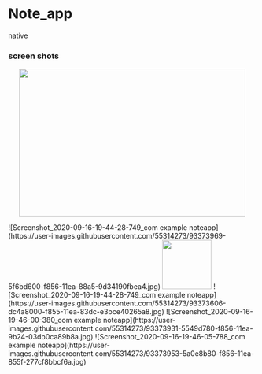 # Note_app
native
### screen shots ###
<p align="center">
  <img width="460" height="300" src="https://user-images.githubusercontent.com/55314273/93373969-5f6bd600-f856-11ea-88a5-9d34190fbea4.jpg">
</p>
![Screenshot_2020-09-16-19-44-28-749_com example noteapp](https://user-images.githubusercontent.com/55314273/93373969-5f6bd600-f856-11ea-88a5-9d34190fbea4.jpg)
<img src="https://user-images.githubusercontent.com/55314273/93373969-5f6bd600-f856-11ea-88a5-9d34190fbea4.jpg" width="100" height="100">
![Screenshot_2020-09-16-19-44-28-749_com example noteapp](https://user-images.githubusercontent.com/55314273/93373606-dc4a8000-f855-11ea-83dc-e3bce40265a8.jpg)
![Screenshot_2020-09-16-19-46-00-380_com example noteapp](https://user-images.githubusercontent.com/55314273/93373931-5549d780-f856-11ea-9b24-03db0ca89b8a.jpg)
![Screenshot_2020-09-16-19-46-05-788_com example noteapp](https://user-images.githubusercontent.com/55314273/93373953-5a0e8b80-f856-11ea-855f-277cf8bbcf6a.jpg)
